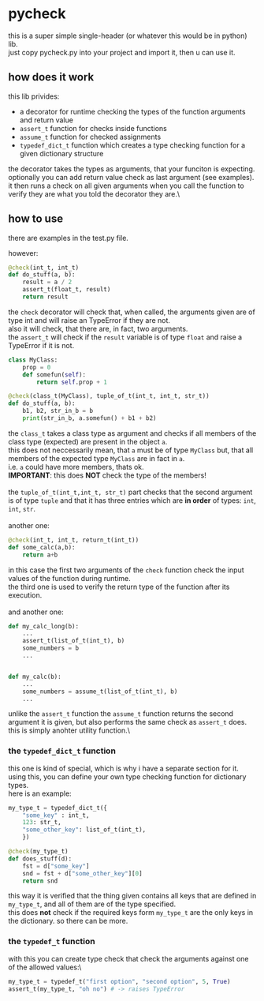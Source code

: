 # pycheck

this is a super simple single-header (or whatever this would be in python) lib.\
just copy pycheck.py into your project and import it, then u can use it.

## how does it work

this lib privides:
* a decorator for runtime checking the types of the function arguments and return value
* `assert_t` function for checks inside functions
* `assume_t` function for checked assignments
* `typedef_dict_t` function which creates a type checking function for a given dictionary structure

the decorator takes the types as arguments, that your funciton is expecting.\
optionally you can add return value check as last argument (see examples).\
it then runs a check on all given arguments when you call the function to verify they are what you told the decorator they are.\

## how to use

there are examples in the test.py file.

however:

```python
@check(int_t, int_t)
def do_stuff(a, b):
    result = a / 2
    assert_t(float_t, result)
    return result
```

the `check` decorator will check that, when called, the arguments given are of type int and will raise an TypeError if they are not.\
also it will check, that there are, in fact, two arguments.\
the `assert_t` will check if the `result` variable is of type `float` and raise a TypeError if it is not.

```python
class MyClass:
    prop = 0
    def somefun(self):
        return self.prop + 1

@check(class_t(MyClass), tuple_of_t(int_t, int_t, str_t))
def do_stuff(a, b):
    b1, b2, str_in_b = b
    print(str_in_b, a.somefun() + b1 + b2)
```

the `class_t` takes a class type as argument and checks if all members of the class type (expected) are present in the object `a`.\
this does not neccessarily mean, that `a` must be of type `MyClass` but, that all members of the expected type `MyClass` are in fact in `a`.\
i.e. `a` could have more members, thats ok.\
**IMPORTANT**: this does **NOT** check the type of the members!\
\
the `tuple_of_t(int_t,int_t, str_t)` part checks that the second argument is of type `tuple` and that it has three entries which are **in order** of types: `int`, `int`, `str`.\
\
another one:

```python
@check(int_t, int_t, return_t(int_t))
def some_calc(a,b):
    return a+b
```

in this case the first two arguments of the `check` function check the input values of the function during runtime.\
the third one is used to verify the return type of the function after its execution.\
\
and another one:
```python
def my_calc_long(b):
    ...
    assert_t(list_of_t(int_t), b)
    some_numbers = b
    ...


def my_calc(b):
    ...
    some_numbers = assume_t(list_of_t(int_t), b)
    ...
```

unlike the `assert_t` function the `assume_t` function returns the second argument it is given, but also performs the same check as `assert_t` does.\
this is simply anohter utility function.\


### the `typedef_dict_t` function

this one is kind of special, which is why i have a separate section for it.\
using this, you can define your own type checking function for dictionary types.\
here is an example:
```python
my_type_t = typedef_dict_t({
    "some_key" : int_t,
    123: str_t,
    "some_other_key": list_of_t(int_t),
    })

@check(my_type_t)
def does_stuff(d):
    fst = d["some_key"]
    snd = fst + d["some_other_key"][0]
    return snd
```

this way it is verified that the thing given contains all keys that are defined in `my_type_t`, and all of them are of the type specified.\
this does **not** check if the required keys form `my_type_t` are the only keys in the dictionary. so there can be more.

### the `typedef_t` function

with this you can create type check that check the arguments against one of the allowed values:\
```python
my_type_t = typedef_t("first option", "second option", 5, True)
assert_t(my_type_t, "oh no") # -> raises TypeError
```
